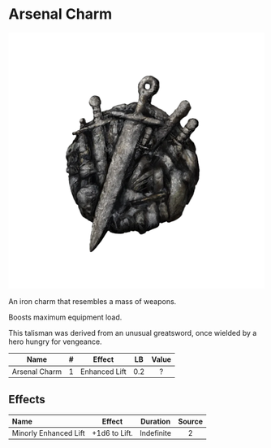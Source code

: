 # Arsenal Charm

![Copyrighted Image](ArsenalCharm.png)



An iron charm that resembles a mass of weapons.

Boosts maximum equipment load.

This talisman was derived from an unusual greatsword, once wielded by a hero hungry for vengeance.



|     Name     | # |    Effect    | LB | Value |
| :-----------: | :-: | :-----------: | :-: | :---: |
| Arsenal Charm | 1 | Enhanced Lift | 0.2 |   ?   |

## Effects

| Name                  |    Effect    |  Duration  | Source |
| :-------------------- | :-----------: | :--------: | :-----------: |
| Minorly Enhanced Lift | +1d6 to Lift. | Indefinite |       2       |
